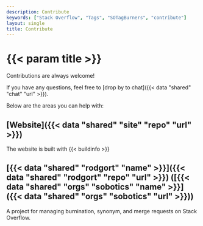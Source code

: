```yaml
---
description: Contribute
keywords: ["Stack Overflow", "Tags", "SOTagBurners", "contribute"]
layout: single
title: Contribute
---
```


# {{< param title >}}

Contributions are always welcome!

If you have any questions, feel free to [drop by to chat]({{< data "shared" "chat" "url" >}}).

Below are the areas you can help with:

## [Website]({{< data "shared" "site" "repo" "url" >}})

The website is built with {{< buildinfo >}}

## [{{< data "shared" "rodgort" "name" >}}]({{< data "shared" "rodgort" "repo" "url" >}}) ([{{< data "shared" "orgs" "sobotics" "name" >}}]({{< data "shared" "orgs" "sobotics" "url" >}}))

A project for managing burnination, synonym, and merge requests on Stack Overflow.
